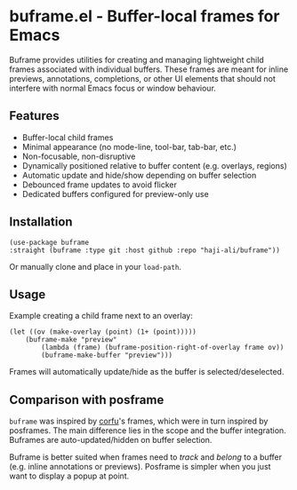 # buframe.el - Buffer-local frames for Emacs

Buframe provides utilities for creating and managing lightweight child frames
associated with individual buffers. These frames are meant for inline previews,
annotations, completions, or other UI elements that should not interfere with
normal Emacs focus or window behaviour.

## Features

- Buffer-local child frames
- Minimal appearance (no mode-line, tool-bar, tab-bar, etc.)
- Non-focusable, non-disruptive
- Dynamically positioned relative to buffer content (e.g. overlays, regions)
- Automatic update and hide/show depending on buffer selection
- Debounced frame updates to avoid flicker
- Dedicated buffers configured for preview-only use

## Installation

```emacs-lisp
(use-package buframe
:straight (buframe :type git :host github :repo "haji-ali/buframe"))
```

Or manually clone and place in your `load-path`.

## Usage

Example creating a child frame next to an overlay:

```
(let ((ov (make-overlay (point) (1+ (point)))))
    (buframe-make "preview"
        (lambda (frame) (buframe-position-right-of-overlay frame ov))
        (buframe-make-buffer "preview")))
```

Frames will automatically update/hide as the buffer is selected/deselected.

## Comparison with posframe

`buframe` was inspired by [corfu](https://github.com/minad/corfu)'s frames,
which were in turn inspired by posframes. The main difference lies in the
scope and the buffer integration. Buframes are auto-updated/hidden on buffer
selection.

Buframe is better suited when frames need to *track* and *belong* to a buffer
(e.g. inline annotations or previews). Posframe is simpler when you just want
to display a popup at point.
